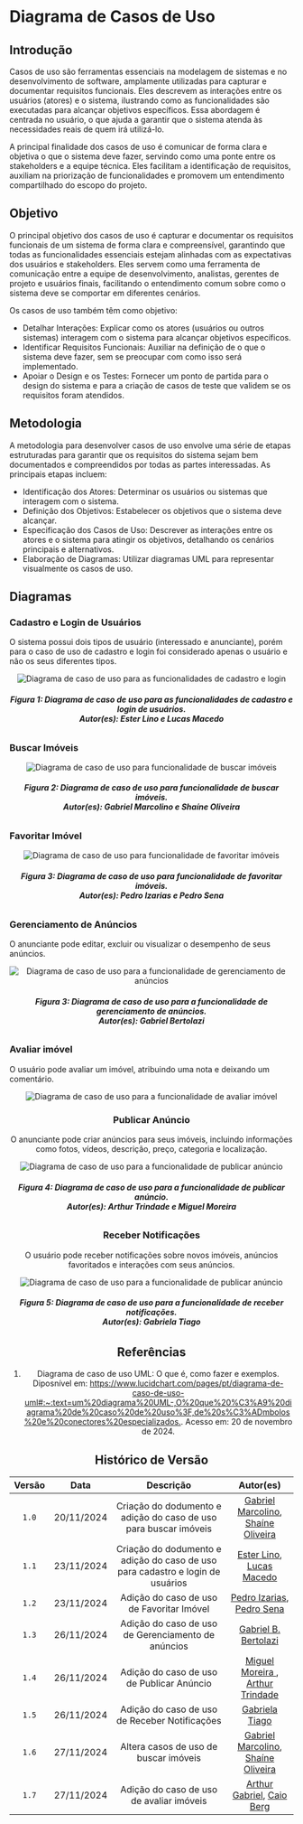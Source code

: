 <!-- # 2.3. Módulo Notação UML – Modelagem Organizacional OU Casos de Uso

Foco_3: Modelagem Organizacional OU Casos de Uso.

Entrega Mínima: 1 Modelo, sendo esse o Diagrama de Pacotes ou o Diagrama de Casos de Uso.

Apresentação (em sala) explicando o modelo especificado, com: (i) rastro claro aos membros participantes (MOSTRAR QUADRO DE PARTICIPAÇÕES & COMMITS); (ii) justificativas & senso crítico sobre o modelo, e (iii) comentários gerais sobre o trabalho em equipe. Tempo da Apresentação: +/- 5min. Recomendação: Apresentar diretamente via Wiki ou GitPages do Projeto. Baixar os conteúdos com antecedência, evitando problemas de internet no momento de exposição nas Dinâmicas de Avaliação.

A Wiki ou GitPages do Projeto deve conter um tópico dedicado ao Módulo Modelagem Organizacional/Casos de Uso (Notação UML), com 1 modelo, histórico de versões, referências, e demais detalhamentos gerados pela equipe nesse escopo. -->

# Diagrama de Casos de Uso

## Introdução

Casos de uso são ferramentas essenciais na modelagem de sistemas e no desenvolvimento de software, amplamente utilizadas para capturar e documentar requisitos funcionais. Eles descrevem as interações entre os usuários (atores) e o sistema, ilustrando como as funcionalidades são executadas para alcançar objetivos específicos. Essa abordagem é centrada no usuário, o que ajuda a garantir que o sistema atenda às necessidades reais de quem irá utilizá-lo.

A principal finalidade dos casos de uso é comunicar de forma clara e objetiva o que o sistema deve fazer, servindo como uma ponte entre os stakeholders e a equipe técnica. Eles facilitam a identificação de requisitos, auxiliam na priorização de funcionalidades e promovem um entendimento compartilhado do escopo do projeto.

## Objetivo

O principal objetivo dos casos de uso é capturar e documentar os requisitos funcionais de um sistema de forma clara e compreensível, garantindo que todas as funcionalidades essenciais estejam alinhadas com as expectativas dos usuários e stakeholders. Eles servem como uma ferramenta de comunicação entre a equipe de desenvolvimento, analistas, gerentes de projeto e usuários finais, facilitando o entendimento comum sobre como o sistema deve se comportar em diferentes cenários.

Os casos de uso também têm como objetivo:

-   Detalhar Interações: Explicar como os atores (usuários ou outros sistemas) interagem com o sistema para alcançar objetivos específicos.
-   Identificar Requisitos Funcionais: Auxiliar na definição de o que o sistema deve fazer, sem se preocupar com como isso será implementado.
-   Apoiar o Design e os Testes: Fornecer um ponto de partida para o design do sistema e para a criação de casos de teste que validem se os requisitos foram atendidos.

## Metodologia

A metodologia para desenvolver casos de uso envolve uma série de etapas estruturadas para garantir que os requisitos do sistema sejam bem documentados e compreendidos por todas as partes interessadas. As principais etapas incluem:

-   Identificação dos Atores: Determinar os usuários ou sistemas que interagem com o sistema.
-   Definição dos Objetivos: Estabelecer os objetivos que o sistema deve alcançar.
-   Especificação dos Casos de Uso: Descrever as interações entre os atores e o sistema para atingir os objetivos, detalhando os cenários principais e alternativos.
-   Elaboração de Diagramas: Utilizar diagramas UML para representar visualmente os casos de uso.

## Diagramas

### Cadastro e Login de Usuários

O sistema possui dois tipos de usuário (interessado e anunciante), porém para o caso de uso de cadastro e login foi considerado apenas o usuário e não os seus diferentes tipos.

<div style="text-align: center;">
    <img src="../images/casos-cadastro-login.png" alt="Diagrama de caso de uso para as funcionalidades de cadastro e login">
</div>
<figcaption align='center'>
    <h6><b>Figura 1: Diagrama de caso de uso para as funcionalidades de cadastro e login de usuários. <br> Autor(es): Ester Lino e Lucas Macedo</h6></b>
</figcaption>

### Buscar Imóveis

<div style="text-align: center;">
    <img src="../images/casos_buscar_imoveis.png" alt="Diagrama de caso de uso para funcionalidade de buscar imóveis">
</div>
<figcaption align='center'>
    <h6><b>Figura 2: Diagrama de caso de uso para funcionalidade de buscar imóveis. <br> Autor(es): Gabriel Marcolino e Shaíne Oliveira</h6></b>
</figcaption>

### Favoritar Imóvel

<div style="text-align: center;">
    <img src="../images/casos-favoritar-imoveis.png" alt="Diagrama de caso de uso para funcionalidade de favoritar imóveis">
</div>
<figcaption align='center'>
    <h6><b>Figura 3: Diagrama de caso de uso para funcionalidade de favoritar imóveis. <br> Autor(es): Pedro Izarias e Pedro Sena</h6></b>
</figcaption>

### Gerenciamento de Anúncios

⁠O anunciante pode editar, excluir ou visualizar o desempenho de seus anúncios.

<div style="text-align: center;">
    <img src="../images/casos-gerenciar-anuncios.png" alt="Diagrama de caso de uso para a funcionalidade de gerenciamento de anúncios">
</div>
<figcaption align='center'>
    <h6><b>Figura 3: Diagrama de caso de uso para a funcionalidade de gerenciamento de anúncios. <br> Autor(es): Gabriel Bertolazi</h6></b>
</figcaption>

### Avaliar imóvel

⁠O usuário pode avaliar um imóvel, atribuindo uma nota e deixando um comentário.

<div style="text-align: center;">
    <img src="../images/casos-avaliar-imoveis.png" alt="Diagrama de caso de uso para a funcionalidade de avaliar imóvel">

### Publicar Anúncio

⁠O anunciante pode criar anúncios para seus imóveis, incluindo informações como fotos, vídeos, descrição, preço, categoria e localização.

<div style="text-align: center;">
    <img src="../images/casos-publicar-anuncio.png" alt="Diagrama de caso de uso para a funcionalidade de publicar anúncio">
</div>
<figcaption align='center'>
    <h6><b>Figura 4: Diagrama de caso de uso para a funcionalidade de publicar anúncio. <br> Autor(es): Arthur Trindade e Miguel Moreira</h6></b>
</figcaption>

### Receber Notificações

⁠O usuário pode receber notificações sobre novos imóveis, anúncios favoritados e interações com seus anúncios.

<div style="text-align: center;">
    <img src="../images/casos-receber-notificacoes.png" alt="Diagrama de caso de uso para a funcionalidade de publicar anúncio">
</div>
<figcaption align='center'>
    <h6><b>Figura 5: Diagrama de caso de uso para a funcionalidade de receber notificações. <br> Autor(es): Gabriela Tiago</h6></b>
</figcaption>

## Referências

1. Diagrama de caso de uso UML: O que é, como fazer e exemplos. Diposnível em: <https://www.lucidchart.com/pages/pt/diagrama-de-caso-de-uso-uml#:~:text=um%20diagrama%20UML-,O%20que%20%C3%A9%20diagrama%20de%20caso%20de%20uso%3F,de%20s%C3%ADmbolos%20e%20conectores%20especializados.>. Acesso em: 20 de novembro de 2024.

## Histórico de Versão

| Versão |    Data    |                                   Descrição                                    |                                                 Autor(es)                                                  |
| :----: | :--------: | :----------------------------------------------------------------------------: | :--------------------------------------------------------------------------------------------------------: |
| `1.0`  | 20/11/2024 |        Criação do dodumento e adição do caso de uso para buscar imóveis        | [Gabriel Marcolino](https://github.com/GabrielMR360), [Shaíne Oliveira](https://github.com/ShaineOliveira) |
| `1.1`  | 23/11/2024 | Criação do dodumento e adição do caso de uso para cadastro e login de usuários |          [Ester Lino](https://github.com/esteerlino), [Lucas Macedo](https://github.com/Luckx98)           |
| `1.2`  | 23/11/2024 |                   Adição do caso de uso de Favoritar Imóvel                    |          [Pedro Izarias](https://github.com/Izarias), [Pedro Sena](https://github.com/pedroyen21)          |
| `1.3`  | 26/11/2024 |               Adição do caso de uso de Gerenciamento de anúncios               |                            [Gabriel B. Bertolazi](https://github.com/Bertolazi)                            |
| `1.4`  | 26/11/2024 |                   Adição do caso de uso de Publicar Anúncio                    |      [Miguel Moreira ](https://github.com/EhOMiguel), [Arthur Trindade](https://github.com/trindadea)      |
| `1.5`  | 26/11/2024 |                 Adição do caso de uso de Receber Notificações                  |                             [Gabriela Tiago](https://github.com/GabrielaTiago)                             |
| `1.6`  | 27/11/2024 |                 Altera casos de uso de buscar imóveis                  |            [Gabriel Marcolino](https://github.com/GabrielMR360), [Shaíne Oliveira](https://github.com/ShaineOliveira)                           |
| `1.7`  | 27/11/2024 |                 Adição do caso de uso de avaliar imóveis                  |            [Arthur Gabriel](https://github.com/ArthurGabrieel), [Caio Berg](https://github.com/caio-bergbjj)                           |

